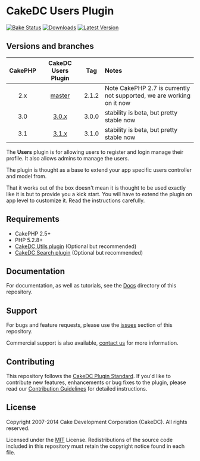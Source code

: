 CakeDC Users Plugin
===================

[![Bake Status](https://secure.travis-ci.org/CakeDC/users.png?branch=master)](http://travis-ci.org/CakeDC/users)
[![Downloads](https://poser.pugx.org/CakeDC/users/d/total.png)](https://packagist.org/packages/CakeDC/users)
[![Latest Version](https://poser.pugx.org/CakeDC/users/v/stable.png)](https://packagist.org/packages/CakeDC/users)

Versions and branches
---------------------

| CakePHP | CakeDC Users Plugin | Tag   | Notes |
| :-------------: | :------------------------: | :--:  | :---- |
| 2.x             | [master](https://github.com/cakedc/users/tree/master)                     | 2.1.2 | Note CakePHP 2.7 is currently not supported, we are working on it now |
| 3.0             | [3.0.x](https://github.com/cakedc/users/tree/3.0.x)                      | 3.0.0 | stability is beta, but pretty stable now |
| 3.1             | [3.1.x](https://github.com/cakedc/users/tree/3.1.x)                      | 3.1.0 | stability is beta, but pretty stable now |

The **Users** plugin is for allowing users to register and login manage their profile. It also allows admins to manage the users.

The plugin is thought as a base to extend your app specific users controller and model from.

That it works out of the box doesn't mean it is thought to be used exactly like it is but to provide you a kick start. You will have to extend the plugin on app level to customize it. Read the instructions carefully.


Requirements
------------

* CakePHP 2.5+
* PHP 5.2.8+
* [CakeDC Utils plugin](http://github.com/CakeDC/utils) (Optional but recommended)
* [CakeDC Search plugin](http://github.com/CakeDC/search) (Optional but recommended)

Documentation
-------------

For documentation, as well as tutorials, see the [Docs](Docs/Home.md) directory of this repository.

Support
-------

For bugs and feature requests, please use the [issues](https://github.com/CakeDC/users/issues) section of this repository.

Commercial support is also available, [contact us](http://cakedc.com/contact) for more information.

Contributing
------------

This repository follows the [CakeDC Plugin Standard](http://cakedc.com/plugin-standard). If you'd like to contribute new features, enhancements or bug fixes to the plugin, please read our [Contribution Guidelines](http://cakedc.com/contribution-guidelines) for detailed instructions.

License
-------

Copyright 2007-2014 Cake Development Corporation (CakeDC). All rights reserved.

Licensed under the [MIT](http://www.opensource.org/licenses/mit-license.php) License. Redistributions of the source code included in this repository must retain the copyright notice found in each file.

